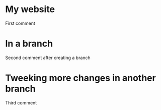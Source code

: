 # My website

First comment
# In a branch

Second comment after creating a branch

# Tweeking more changes in another branch

Third comment
